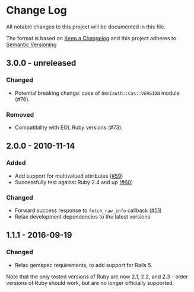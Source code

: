 # Change Log

All notable changes to this project will be documented in this file.

The format is based on [Keep a Changelog](https://keepachangelog.com/) and this
project adheres to [Semantic Versioning](https://semver.org/)

## 3.0.0 - unreleased

### Changed

* Potential breaking change: case of `Omniauth::Cas::VERSION` module (#76).

### Removed

* Compatibility with EOL Ruby versions (#73).

## 2.0.0 - 2010-11-14

### Added

* Add support for multivalued attributes ([#59](https://github.com/dlindahl/omniauth-cas/pull/59))
* Successfully test against Ruby 2.4 and up ([#60](https://github.com/dlindahl/omniauth-cas/pull/60))

### Changed

* Forward success response to `fetch_raw_info` callback ([#51](https://github.com/dlindahl/omniauth-cas/pull/51))
* Relax development dependencies to the latest versions

## 1.1.1 - 2016-09-19

### Changed

* Relax gemspec requirements, to add support for Rails 5.

Note that the only tested versions of Ruby are now 2.1, 2.2, and 2.3 - older
versions of Ruby should work, but are no longer officially supported.
